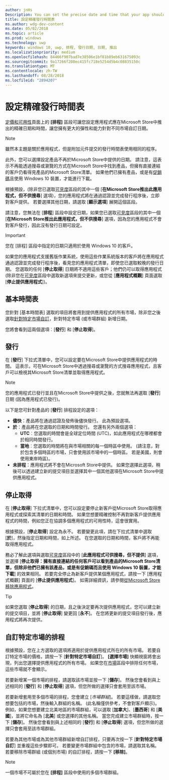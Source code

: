 ```yaml
---
author: jnHs
Description: You can set the precise date and time that your app should become available in the Store, giving you greater flexibility and the ability to customize dates for different markets.
title: 設定精確發行時間表
ms.author: wdg-dev-content
ms.date: 05/02/2018
ms.topic: article
ms.prod: windows
ms.technology: uwp
keywords: windows 10, uwp, 排程, 發行日期, 日期, 推出
ms.localizationpriority: medium
ms.openlocfilehash: 84466f907bad7e38506e1bf81b89eb631675093c
ms.sourcegitcommit: 9a17266f208ec415fc718e5254d5b4c08835150c
ms.translationtype: MT
ms.contentlocale: zh-TW
ms.lasthandoff: 08/28/2018
ms.locfileid: "2894207"
---
```

# <a name="configure-precise-release-scheduling"></a>設定精確發行時間表

[定價和可用性](set-app-pricing-and-availability.md)頁面上的 **\[排程\]** 區段可讓您設定應用程式應在Microsoft Store中推出的精確日期和時間，讓您擁有更大的彈性和能力針對不同市場自訂日期。

> [!NOTE]
> 雖然本主題是關於應用程式，但是附加元件提交的發行時間表使用相同的程序。

此外，您可以選擇設定產品不再於Microsoft Store中提供的日期。 請注意，這表示不再能透過搜尋或瀏覽的方式在Microsoft Store中找到產品，但擁有直接連結的客戶仍看得見產品的Microsoft Store清單。 如果他們已擁有產品，或是有[促銷碼](generate-promotional-codes.md)且使用 Windows 10 裝置，才能進行下載。

根據預設，(除非您已選取[可見度](choose-visibility-options.md#discoverability)區段的其中一個 [**在Microsoft Store推出此應用程式，但不供搜尋**] 選項)，您的應用程式將在通過認證並完成發行程序後，立即對客戶提供。 若要選擇其他日期，請選取 [**顯示選項**] 展開這個區段。

請注意，您無法在 [**排程**] 區段中設定日期，如果您已選取[可見度](choose-visibility-options.md#discoverability)區段的其中一個 [**在Microsoft Store推出此應用程式，但不供搜尋**] 選項，因為您的應用程式不會對客戶發行，因此沒有發行日期可設定。

> [!IMPORTANT]
> 您在 [排程] 區段中指定的日期只適用於使用 Windows 10 的客戶。
>
>如果您的應用程式支援舊版作業系統，使用這些作業系統版本的客戶將在應用程式通過認證並完成發行程序後，看見您的應用程式清單，即使您已選取較晚的發行日期。 您選取的任何 [**停止取得**] 日期將不適用這些客戶；他們仍可以取得應用程式 (除非您在[可見度](choose-visibility-options.md#discoverability)區段中選取新選項來提交更新，或您從 [**應用程式概觀**] 頁面選取 [**停止提供應用程式**])。


## <a name="base-schedule"></a>基本時間表

您針對 [基本時間表] 選取的項目將套用到提供應用程式的所有市場，除非您之後選取[針對特定市場自訂](#customize-the-schedule-for-specific-markets)，針對特定市場 (或市場群組) 新增日期。

您將會看到這兩個選項︰[**發行**] 和 [**停止取得**]。 

## <a name="release"></a>發行

在 [**發行**] 下拉式清單中，您可以設定要在Microsoft Store中提供應用程式的時間。 這表示，可在Microsoft Store中透過搜尋或瀏覽的方式搜尋應用程式，且客戶可以檢視其Microsoft Store清單並取得應用程式。

>[!NOTE]
> 您的應用程式已發行並且在Microsoft Store中提供之後，您就無法再選取 [**發行**] 日期 (因為應用程式已發行)。

以下是您可針對產品的 [**發行**] 排程設定的選項：
- **儘快**：產品將在通過認證及發佈後儘快發行。 此為預設選項。
- **於**：產品將在您選取的日期和時間發行。 您還有另外兩個選項：
   - **UTC**︰您選取的時間會是全球定位時間 (UTC)，如此應用程式在哪裡都會於相同時間發行。
   - **當地**︰您選取的時間將在與市場相關的每一個時區中使用。 (請注意，對於包含多個時區的市場，只會使用該市場中的一個時區。 若是美國，則會使用東岸時區)。
- **未排程**：應用程式將不會在Microsoft Store中提供。 如果您選擇此選項，稍後可以透過建立新的提交項目並選擇其中一個其他選項在Microsoft Store中提供應用程式。


## <a name="stop-acquisition"></a>停止取得

在 [**停止取得**] 下拉式清單中，您可以設定要停止新客戶從Microsoft Store取得應用程式或探索其清單的日期和時間。 如果您想要精確控制不再對新客戶提供應用程式的時間，例如您正在協調多個應用程式的可用性時，這會很實用。

根據預設，[**停止取得**] 設定為永不。 若要變更此項，請在下拉式清單中選取 [**於**]，然後指定日期和時間，如上所述。 在您選取的日期和時間，客戶將不再能取得應用程式。

務必了解此選項與選取[可見度](choose-visibility-options.md#discoverability)區段中的 [**此應用程式可供搜尋，但不提供**] 選項，並選擇 [**停止取得：擁有直接連結的任何客戶可以看到產品的Microsoft Store清單，但除非他們已擁有該產品，或是有促銷碼而且使用 Windows 10 裝置，才能下載**] 的效果相同。 若要完全停止為新客戶提供某個應用程式，請按一下 [應用程式概觀] 頁面的 [**停止提供應用程式**]。 如需詳細資訊，請參閱[從Microsoft Store移除應用程式](guidance-for-app-package-management.md#removing-an-app-from-the-store)。

> [!TIP]
> 如果您選取 [**停止取得**] 的日期，且之後決定要再次提供應用程式，您可以建立新的提交項目，並將 [**停止取得**] 變更回 [**永不**]。 在您將更新的提交項目發行後，應用程式將再次提供。

## <a name="customize-the-schedule-for-specific-markets"></a>自訂特定市場的排程 

根據預設，您在上方選取的選項將適用於提供應用程式所在的所有市場。 若要自訂特定市場的價格，請按一下 [**針對特定市場自訂**]。 **\[選擇市場\]** 快顯視窗將會出現，列出您選擇提供應用程式的所有市場。 如果您在[市場](define-pricing-and-market-selection.md)區段中排除任何市場，這些市場就不會顯示。 

若要新增某一個市場的排程，請選取該市場並按一下 [**儲存**]。 然後您會看到與上述相同的 [**發行**] 和 [**停止取得**] 選項，但您所做的選擇只會套用至該市場。

若要新增套用至多個市場的排程，您會建立 [*市場群組*]。 若要這樣做，請選取您想要包括的市場，然後輸入群組的名稱。 (此名稱僅供參考，不會對客戶顯示)。例如，如果您想要建立北美地區的市場群組，可以選取 [**加拿大**]、[**墨西哥**] 和 [**美國**]，並將它命名為 [**北美**] 或您選擇的其他名稱。 當您完成建立市場群組時，按一下 [**儲存**]。 然後您會看到與上述相同的 [**發行**] 和 [**停止取得**] 選項，但您所做的選擇只會套用至該市場群組。

若要為其他市場或為其他市場群組新增自訂排程，只要再次按一下 [**針對特定市場自訂**] 並重複這些步驟即可。 若要變更市場群組中包含的市場，請選取其名稱。 若要移除市場群組 (或個別市場) 的自訂排程，請按一下 **\[移除\]**。

> [!NOTE]
> 一個市場不可屬於您在 **\[排程\]** 區段中使用的多個市場群組。 











